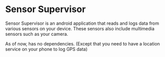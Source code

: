 Sensor Supervisor
=================

Sensor Supervisor is an android application that reads and logs data from various sensors on your device. These sensors also include multimedia sensors such as your camera.

As of now, has no dependencies. (Except that you need to have a location service on your phone to log GPS data)
